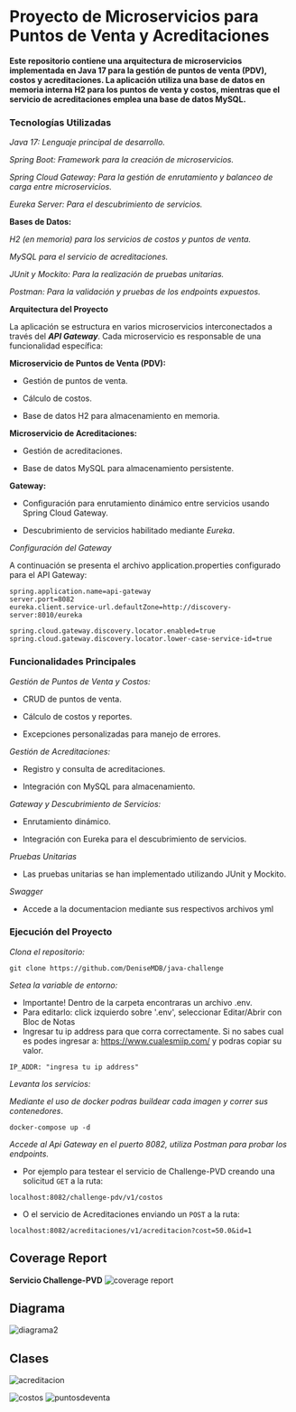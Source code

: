 # Proyecto de Microservicios para Puntos de Venta y Acreditaciones

**Este repositorio contiene una arquitectura de microservicios implementada en Java 17 para la gestión de puntos de venta (PDV), costos y acreditaciones. La aplicación utiliza una base de datos en memoria interna H2 para los puntos de venta y costos, mientras que el servicio de acreditaciones emplea una base de datos MySQL.**

### Tecnologías Utilizadas

*Java 17: Lenguaje principal de desarrollo.*

*Spring Boot: Framework para la creación de microservicios.*

*Spring Cloud Gateway: Para la gestión de enrutamiento y balanceo de carga entre microservicios.*

*Eureka Server: Para el descubrimiento de servicios.*

**Bases de Datos:**

*H2 (en memoria) para los servicios de costos y puntos de venta.*

*MySQL para el servicio de acreditaciones.*

*JUnit y Mockito: Para la realización de pruebas unitarias.*

*Postman: Para la validación y pruebas de los endpoints expuestos.*

**Arquitectura del Proyecto**

La aplicación se estructura en varios microservicios interconectados a través del **_API Gateway_**. Cada microservicio es responsable de una funcionalidad específica:

**Microservicio de Puntos de Venta (PDV):**

- Gestión de puntos de venta.

- Cálculo de costos.

- Base de datos H2 para almacenamiento en memoria.

**Microservicio de Acreditaciones:**

- Gestión de acreditaciones.

- Base de datos MySQL para almacenamiento persistente.

**Gateway:**

- Configuración para enrutamiento dinámico entre servicios usando Spring Cloud Gateway.

- Descubrimiento de servicios habilitado mediante *_Eureka_*.

*Configuración del Gateway*

A continuación se presenta el archivo application.properties configurado para el API Gateway:

```
spring.application.name=api-gateway
server.port=8082
eureka.client.service-url.defaultZone=http://discovery-server:8010/eureka

spring.cloud.gateway.discovery.locator.enabled=true
spring.cloud.gateway.discovery.locator.lower-case-service-id=true
```

### Funcionalidades Principales ###  

*Gestión de Puntos de Venta y Costos:*

- CRUD de puntos de venta.

- Cálculo de costos y reportes.

- Excepciones personalizadas para manejo de errores.

*Gestión de Acreditaciones:*

- Registro y consulta de acreditaciones.

- Integración con MySQL para almacenamiento.

*Gateway y Descubrimiento de Servicios:*

- Enrutamiento dinámico.

- Integración con Eureka para el descubrimiento de servicios.

*Pruebas Unitarias*

- Las pruebas unitarias se han implementado utilizando JUnit y Mockito.

*Swagger*

- Accede a la documentacion mediante sus respectivos archivos yml

### Ejecución del Proyecto ###

*Clona el repositorio:*

```
git clone https://github.com/DeniseMDB/java-challenge
```
*Setea la variable de entorno:*
- Importante! Dentro de la carpeta encontraras un archivo .env.
- Para editarlo: click izquierdo sobre '.env', seleccionar Editar/Abrir con Bloc de Notas
- Ingresar tu ip address para que corra correctamente. Si no sabes cual es podes ingresar a:
https://www.cualesmiip.com/ y podras copiar su valor.
```
IP_ADDR: "ingresa tu ip address"
```

*Levanta los servicios:*

*Mediante el uso de docker podras buildear cada imagen y correr sus contenedores*.
```
docker-compose up -d
``` 

*Accede al Api Gateway en el puerto 8082, utiliza Postman para probar los endpoints.*

- Por ejemplo para testear el servicio de Challenge-PVD creando una solicitud `GET` a la ruta:
```
localhost:8082/challenge-pdv/v1/costos
``` 
- O el servicio de Acreditaciones enviando un `POST` a la ruta:

```
localhost:8082/acreditaciones/v1/acreditacion?cost=50.0&id=1
``` 



## Coverage Report 
**Servicio Challenge-PVD**
![coverage report](https://github.com/user-attachments/assets/1dfbb07f-c5cd-472e-84da-33d7fcf744a1)

## Diagrama
![diagrama2](https://github.com/user-attachments/assets/36efbaa7-3889-4a15-a8d0-12082f4b0e90)

## Clases
![acreditacion](https://github.com/user-attachments/assets/72b7fca3-5d94-4f60-b46b-822591d90f45)

![costos](https://github.com/user-attachments/assets/95fe6dd2-f6c5-424d-a695-5c49e9aa983a)
![puntosdeventa](https://github.com/user-attachments/assets/12f9f4fe-9405-4bfa-bae8-b43d792300ab)
